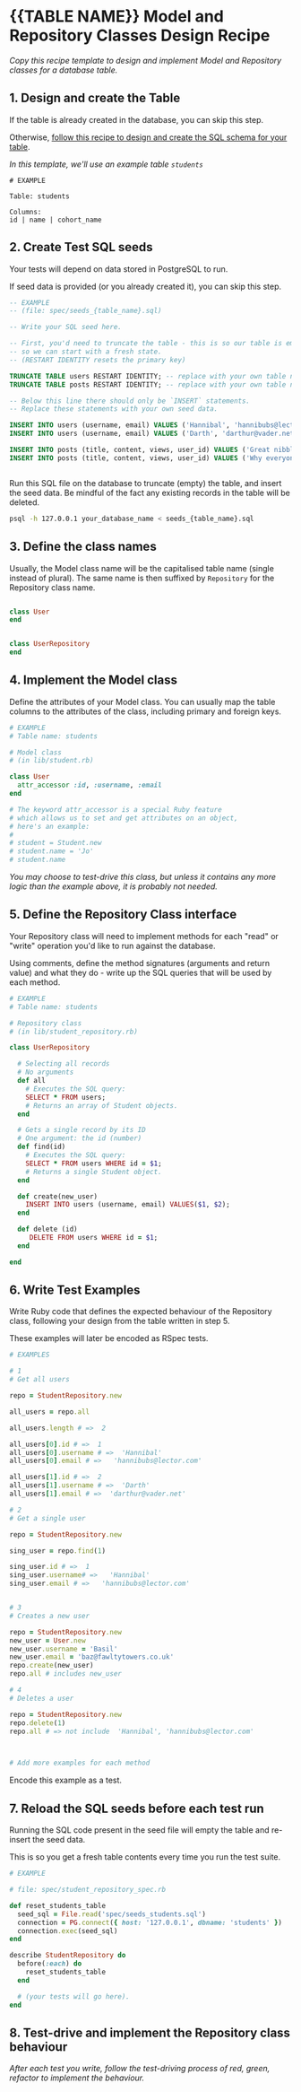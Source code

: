 # {{TABLE NAME}} Model and Repository Classes Design Recipe

_Copy this recipe template to design and implement Model and Repository classes for a database table._

## 1. Design and create the Table

If the table is already created in the database, you can skip this step.

Otherwise, [follow this recipe to design and create the SQL schema for your table](./single_table_design_recipe_template.md).

*In this template, we'll use an example table `students`*

```
# EXAMPLE

Table: students

Columns:
id | name | cohort_name
```

## 2. Create Test SQL seeds

Your tests will depend on data stored in PostgreSQL to run.

If seed data is provided (or you already created it), you can skip this step.

```sql
-- EXAMPLE
-- (file: spec/seeds_{table_name}.sql)

-- Write your SQL seed here. 

-- First, you'd need to truncate the table - this is so our table is emptied between each test run,
-- so we can start with a fresh state.
-- (RESTART IDENTITY resets the primary key)

TRUNCATE TABLE users RESTART IDENTITY; -- replace with your own table name.
TRUNCATE TABLE posts RESTART IDENTITY; -- replace with your own table name.

-- Below this line there should only be `INSERT` statements.
-- Replace these statements with your own seed data.

INSERT INTO users (username, email) VALUES ('Hannibal', 'hannibubs@lector.com');
INSERT INTO users (username, email) VALUES ('Darth', 'darthur@vader.net');

INSERT INTO posts (title, content, views, user_id) VALUES ('Great nibbles', 'Liver, fava beans, chianti', 10, 1);
INSERT INTO posts (title, content, views, user_id) VALUES ('Why everyone sucks', 'Is it just me or do...', 9, 2);



```

Run this SQL file on the database to truncate (empty) the table, and insert the seed data. Be mindful of the fact any existing records in the table will be deleted.

```bash
psql -h 127.0.0.1 your_database_name < seeds_{table_name}.sql
```

## 3. Define the class names

Usually, the Model class name will be the capitalised table name (single instead of plural). The same name is then suffixed by `Repository` for the Repository class name.

```ruby

class User
end


class UserRepository
end
```

## 4. Implement the Model class

Define the attributes of your Model class. You can usually map the table columns to the attributes of the class, including primary and foreign keys.

```ruby
# EXAMPLE
# Table name: students

# Model class
# (in lib/student.rb)

class User
  attr_accessor :id, :username, :email
end

# The keyword attr_accessor is a special Ruby feature
# which allows us to set and get attributes on an object,
# here's an example:
#
# student = Student.new
# student.name = 'Jo'
# student.name
```

*You may choose to test-drive this class, but unless it contains any more logic than the example above, it is probably not needed.*

## 5. Define the Repository Class interface

Your Repository class will need to implement methods for each "read" or "write" operation you'd like to run against the database.

Using comments, define the method signatures (arguments and return value) and what they do - write up the SQL queries that will be used by each method.

```ruby
# EXAMPLE
# Table name: students

# Repository class
# (in lib/student_repository.rb)

class UserRepository

  # Selecting all records
  # No arguments
  def all
    # Executes the SQL query:
    SELECT * FROM users;
    # Returns an array of Student objects.
  end

  # Gets a single record by its ID
  # One argument: the id (number)
  def find(id)
    # Executes the SQL query:
    SELECT * FROM users WHERE id = $1;
    # Returns a single Student object.
  end

  def create(new_user)
    INSERT INTO users (username, email) VALUES($1, $2);
  end

  def delete (id)
     DELETE FROM users WHERE id = $1;
  end

end
```

## 6. Write Test Examples

Write Ruby code that defines the expected behaviour of the Repository class, following your design from the table written in step 5.

These examples will later be encoded as RSpec tests.

```ruby
# EXAMPLES

# 1
# Get all users

repo = StudentRepository.new

all_users = repo.all

all_users.length # =>  2

all_users[0].id # =>  1
all_users[0].username # =>  'Hannibal'
all_users[0].email # =>   'hannibubs@lector.com'

all_users[1].id # =>  2
all_users[1].username # =>  'Darth'
all_users[1].email # =>  'darthur@vader.net'

# 2
# Get a single user

repo = StudentRepository.new

sing_user = repo.find(1)

sing_user.id # =>  1
sing_user.username# =>   'Hannibal'
sing_user.email # =>   'hannibubs@lector.com'


# 3
# Creates a new user

repo = StudentRepository.new
new_user = User.new
new_user.username = 'Basil'
new_user.email = 'baz@fawltytowers.co.uk'
repo.create(new_user)
repo.all # includes new_user

# 4
# Deletes a user

repo = StudentRepository.new
repo.delete(1)
repo.all # => not include  'Hannibal', 'hannibubs@lector.com'



# Add more examples for each method
```

Encode this example as a test.

## 7. Reload the SQL seeds before each test run

Running the SQL code present in the seed file will empty the table and re-insert the seed data.

This is so you get a fresh table contents every time you run the test suite.

```ruby
# EXAMPLE

# file: spec/student_repository_spec.rb

def reset_students_table
  seed_sql = File.read('spec/seeds_students.sql')
  connection = PG.connect({ host: '127.0.0.1', dbname: 'students' })
  connection.exec(seed_sql)
end

describe StudentRepository do
  before(:each) do 
    reset_students_table
  end

  # (your tests will go here).
end
```

## 8. Test-drive and implement the Repository class behaviour

_After each test you write, follow the test-driving process of red, green, refactor to implement the behaviour._


